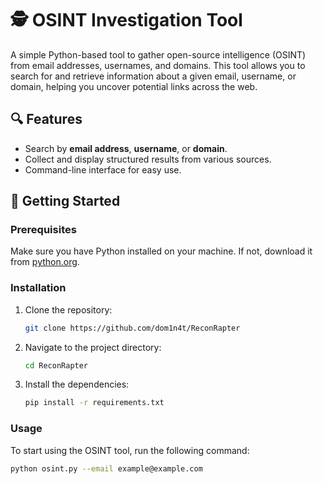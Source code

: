 # 🕵️ OSINT Investigation Tool

A simple Python-based tool to gather open-source intelligence (OSINT) from email addresses, usernames, and domains. This tool allows you to search for and retrieve information about a given email, username, or domain, helping you uncover potential links across the web.

## 🔍 Features

- Search by **email address**, **username**, or **domain**.
- Collect and display structured results from various sources.
- Command-line interface for easy use.

## 🚀 Getting Started

### Prerequisites

Make sure you have Python installed on your machine. If not, download it from [python.org](https://www.python.org/downloads/).

### Installation

1. Clone the repository:

    ```bash
    git clone https://github.com/dom1n4t/ReconRapter
    ```

2. Navigate to the project directory:

    ```bash
    cd ReconRapter
    ```

3. Install the dependencies:

    ```bash
    pip install -r requirements.txt
    ```

### Usage

To start using the OSINT tool, run the following command:

```bash
python osint.py --email example@example.com
